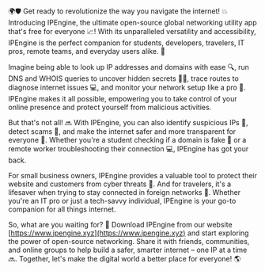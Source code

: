 🌍🛡️ Get ready to revolutionize the way you navigate the internet! 💥 Introducing IPEngine, the ultimate open-source global networking utility app that's free for everyone 📈! With its unparalleled versatility and accessibility, IPEngine is the perfect companion for students, developers, travelers, IT pros, remote teams, and everyday users alike. 🌟

Imagine being able to look up IP addresses and domains with ease 🔍, run DNS and WHOIS queries to uncover hidden secrets 🕵️‍♀️, trace routes to diagnose internet issues 💻, and monitor your network setup like a pro 👥. IPEngine makes it all possible, empowering you to take control of your online presence and protect yourself from malicious activities.

But that's not all! 🔜 With IPEngine, you can also identify suspicious IPs 🚨, detect scams 🤑, and make the internet safer and more transparent for everyone 🌟. Whether you're a student checking if a domain is fake 👀 or a remote worker troubleshooting their connection 💻, IPEngine has got your back.

For small business owners, IPEngine provides a valuable tool to protect their website and customers from cyber threats 💼. And for travelers, it's a lifesaver when trying to stay connected in foreign networks 🛬. Whether you're an IT pro or just a tech-savvy individual, IPEngine is your go-to companion for all things internet.

So, what are you waiting for? 🎉 Download IPEngine from our website [https://www.ipengine.xyz](https://www.ipengine.xyz) and start exploring the power of open-source networking. Share it with friends, communities, and online groups to help build a safer, smarter internet – one IP at a time 🔜. Together, let's make the digital world a better place for everyone! 🌎